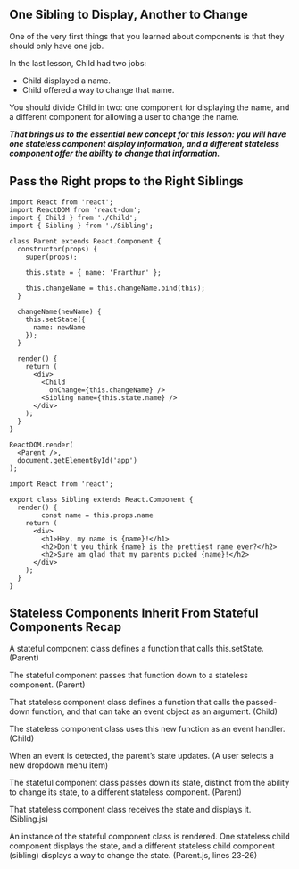 ## One Sibling to Display, Another to Change

One of the very first things that you learned about components is that they should only have one job.

In the last lesson, Child had two jobs:

- Child displayed a name.
- Child offered a way to change that name.

You should divide Child in two: one component for displaying the name, and a different component for allowing a user to change the name.

***That brings us to the essential new concept for this lesson: you will have one stateless component display information, and a different stateless component offer the ability to change that information.***

## Pass the Right props to the Right Siblings

```
import React from 'react';
import ReactDOM from 'react-dom';
import { Child } from './Child';
import { Sibling } from './Sibling';

class Parent extends React.Component {
  constructor(props) {
    super(props);

    this.state = { name: 'Frarthur' };

    this.changeName = this.changeName.bind(this);
  }

  changeName(newName) {
    this.setState({
      name: newName
    });
  }

  render() {
    return (
      <div>
        <Child 
          onChange={this.changeName} />
        <Sibling name={this.state.name} />
      </div>
    );
  }
}

ReactDOM.render(
  <Parent />,
  document.getElementById('app')
);
```

```
import React from 'react';

export class Sibling extends React.Component {
  render() {
		const name = this.props.name
    return (
      <div>
        <h1>Hey, my name is {name}!</h1>
        <h2>Don't you think {name} is the prettiest name ever?</h2>
        <h2>Sure am glad that my parents picked {name}!</h2>
      </div>
    );
  }
}
```
## Stateless Components Inherit From Stateful Components Recap

A stateful component class defines a function that calls this.setState. (Parent)

The stateful component passes that function down to a stateless component. (Parent)

That stateless component class defines a function that calls the passed-down function, and that can take an event object as an argument. (Child)

The stateless component class uses this new function as an event handler. (Child)

When an event is detected, the parent’s state updates. (A user selects a new dropdown menu item)

The stateful component class passes down its state, distinct from the ability to change its state, to a different stateless component. (Parent)

That stateless component class receives the state and displays it. (Sibling.js)

An instance of the stateful component class is rendered. One stateless child component displays the state, and a different stateless child component (sibling) displays a way to change the state. (Parent.js, lines 23-26)

